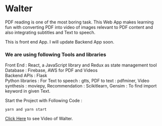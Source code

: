 # Walter

PDF reading is one of the most boring task. This Web App makes learning fun with converting PDF into video of images relevant to PDF content and also integrating subtitles and Text to speech. 

This is front end App. I will update Backend App soon.

### We are using following Tools and libraries
Front End : React, a JavaScript library and Redux as state management tool<br />
Database : Firebase, AWS for PDF and Videos<br />
Backend APIs : Flask<br />
Python libraries : For Text to speech : gtts, PDF to text : pdfminer, Video synthesis : moviepy, Recommendation : Scikitlearn, Gensim : To find import keyword in given Text.

Start the Project with Following Code :

`yarn and yarn start`

<a href="https://drive.google.com/file/d/1PZDR52ZBlESK0iGiXcOamRVGo5owBfUK/view?usp=sharing">Click Here</a> to see Video of Walter.

